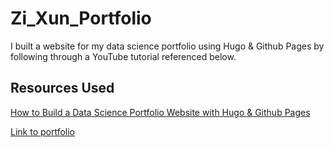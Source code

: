 # Zi_Xun_Portfolio
I built a website for my data science portfolio using Hugo & Github Pages by following through a YouTube tutorial referenced below.   
## Resources Used
[How to Build a Data Science Portfolio Website with Hugo & Github Pages](https://youtu.be/mEZ1Hj5yQ-8)  

[Link to portfolio](https://gary0417.github.io/Zi_Xun_Portfolio/)

